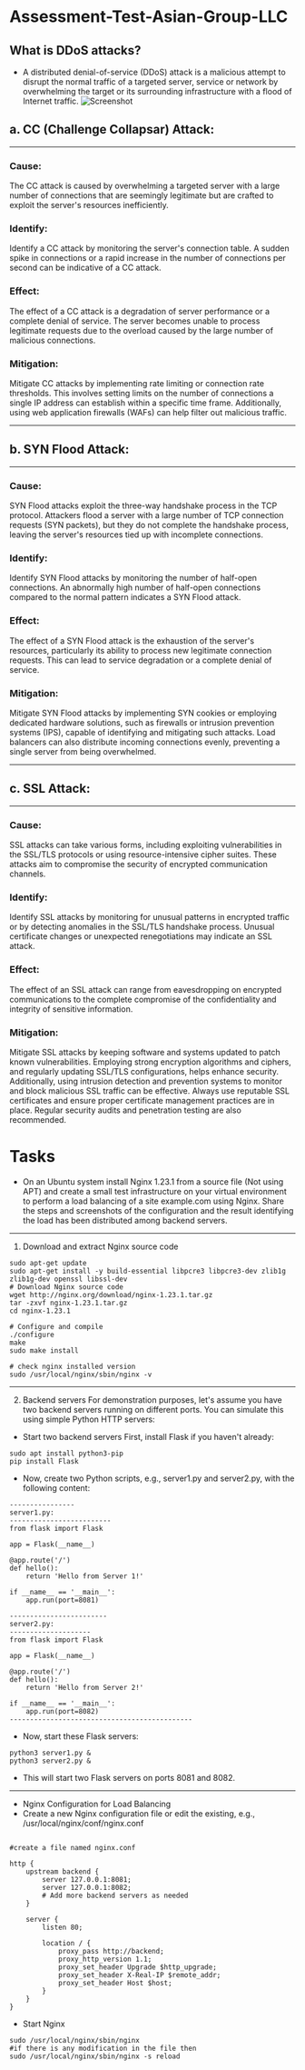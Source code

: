 # Assessment-Test-Asian-Group-LLC
## What is DDoS attacks?
* A distributed denial-of-service (DDoS) attack is a malicious attempt to disrupt the normal traffic of a targeted server, service or network by overwhelming the target or its surrounding infrastructure with a flood of Internet traffic.
![Screenshot](Interal-How-Does-a-DDoS-Attack-Work-1.png)

## a. CC (Challenge Collapsar) Attack:
---------------------
### Cause:

The CC attack is caused by overwhelming a targeted server with a large number of connections that are seemingly legitimate but are crafted to exploit the server's resources inefficiently.
### Identify:

Identify a CC attack by monitoring the server's connection table. A sudden spike in connections or a rapid increase in the number of connections per second can be indicative of a CC attack.
### Effect:

The effect of a CC attack is a degradation of server performance or a complete denial of service. The server becomes unable to process legitimate requests due to the overload caused by the large number of malicious connections.
### Mitigation:

Mitigate CC attacks by implementing rate limiting or connection rate thresholds. This involves setting limits on the number of connections a single IP address can establish within a specific time frame. Additionally, using web application firewalls (WAFs) can help filter out malicious traffic.

---------------------------------
## b. SYN Flood Attack:
----------------------------
### Cause:

SYN Flood attacks exploit the three-way handshake process in the TCP protocol. Attackers flood a server with a large number of TCP connection requests (SYN packets), but they do not complete the handshake process, leaving the server's resources tied up with incomplete connections.

### Identify:

Identify SYN Flood attacks by monitoring the number of half-open connections. An abnormally high number of half-open connections compared to the normal pattern indicates a SYN Flood attack.

### Effect:

The effect of a SYN Flood attack is the exhaustion of the server's resources, particularly its ability to process new legitimate connection requests. This can lead to service degradation or a complete denial of service.

### Mitigation:

Mitigate SYN Flood attacks by implementing SYN cookies or employing dedicated hardware solutions, such as firewalls or intrusion prevention systems (IPS), capable of identifying and mitigating such attacks. Load balancers can also distribute incoming connections evenly, preventing a single server from being overwhelmed.

----------------------------------
## c. SSL Attack:
--------------------------------
### Cause:

SSL attacks can take various forms, including exploiting vulnerabilities in the SSL/TLS protocols or using resource-intensive cipher suites. These attacks aim to compromise the security of encrypted communication channels.

### Identify:

Identify SSL attacks by monitoring for unusual patterns in encrypted traffic or by detecting anomalies in the SSL/TLS handshake process. Unusual certificate changes or unexpected renegotiations may indicate an SSL attack.

### Effect:

The effect of an SSL attack can range from eavesdropping on encrypted communications to the complete compromise of the confidentiality and integrity of sensitive information.

### Mitigation:

Mitigate SSL attacks by keeping software and systems updated to patch known vulnerabilities. Employing strong encryption algorithms and ciphers, and regularly updating SSL/TLS configurations, helps enhance security. Additionally, using intrusion detection and prevention systems to monitor and block malicious SSL traffic can be effective. Always use reputable SSL certificates and ensure proper certificate management practices are in place. Regular security audits and penetration testing are also recommended.

# Tasks
* On an Ubuntu system install Nginx 1.23.1 from a source file (Not using APT) and 
create a small test infrastructure on your virtual environment to perform a load 
balancing of a site example.com using Nginx. 
Share the steps and screenshots of the configuration and the result identifying the load 
has been distributed among backend servers. 

------------------------------------------------------------
1. Download and extract Nginx source code
```shell
sudo apt-get update
sudo apt-get install -y build-essential libpcre3 libpcre3-dev zlib1g zlib1g-dev openssl libssl-dev
# Download Nginx source code
wget http://nginx.org/download/nginx-1.23.1.tar.gz
tar -zxvf nginx-1.23.1.tar.gz
cd nginx-1.23.1

# Configure and compile
./configure
make
sudo make install

# check nginx installed version
sudo /usr/local/nginx/sbin/nginx -v
```
-----------------------------
2. Backend servers
For demonstration purposes, let's assume you have two backend servers running on different ports. You can simulate this using simple Python HTTP servers:

* Start two backend servers
First, install Flask if you haven't already:
```shell
sudo apt install python3-pip
pip install Flask
```

* Now, create two Python scripts, e.g., server1.py and server2.py, with the following content:
```shell
----------------
server1.py:
-------------------------
from flask import Flask

app = Flask(__name__)

@app.route('/')
def hello():
    return 'Hello from Server 1!'

if __name__ == '__main__':
    app.run(port=8081)

------------------------    
server2.py:
--------------------
from flask import Flask

app = Flask(__name__)

@app.route('/')
def hello():
    return 'Hello from Server 2!'

if __name__ == '__main__':
    app.run(port=8082)
---------------------------------------------
```
* Now, start these Flask servers:
```shell 
python3 server1.py &
python3 server2.py &
```
* This will start two Flask servers on ports 8081 and 8082.
----------------------------------------------------
* Nginx Configuration for Load Balancing
* Create a new Nginx configuration file or edit the existing, e.g., /usr/local/nginx/conf/nginx.conf
```shell 

#create a file named nginx.conf 

http {
    upstream backend {
        server 127.0.0.1:8081;
        server 127.0.0.1:8082;
        # Add more backend servers as needed
    }

    server {
        listen 80;

        location / {
            proxy_pass http://backend;
            proxy_http_version 1.1;
            proxy_set_header Upgrade $http_upgrade;
            proxy_set_header X-Real-IP $remote_addr;
            proxy_set_header Host $host;
        }
    }
}
```
* Start Nginx
```shell
sudo /usr/local/nginx/sbin/nginx
#if there is any modification in the file then 
sudo /usr/local/nginx/sbin/nginx -s reload
```